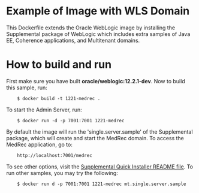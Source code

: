 Example of Image with WLS Domain
================================
This Dockerfile extends the Oracle WebLogic image by installing the Supplemental package of WebLogic which includes extra samples of Java EE, Coherence applications, and Multitenant domains.

# How to build and run
First make sure you have built **oracle/weblogic:12.2.1-dev**. Now to build this sample, run:

        $ docker build -t 1221-medrec .

To start the Admin Server, run:

        $ docker run -d -p 7001:7001 1221-medrec

By default the image will run the 'single.server.sample' of the Supplemental package, which will create and start the MedRec domain. To access the MedRec application, go to:

        http://localhost:7001/medrec

To see other options, visit the [Supplemental Quick Installer README file](http://download.oracle.com/otn/nt/middleware/12c/1221/wls_1221_SupplementalQuickInstaller_README.txt). To run other samples, you may try the following:

        $ docker run d -p 7001:7001 1221-medrec mt.single.server.sample


